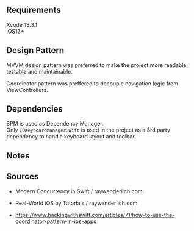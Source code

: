 ## Requirements

Xcode 13.3.1  <br />
iOS13+

## Design Pattern

MVVM design pattern was preferred to make the project more readable, testable and maintainable.

Coordinator pattern was preffered to decouple navigation logic from ViewControllers.

## Dependencies

SPM is used as Dependency Manager. <br />
Only `IQKeyboardManagerSwift` is used in the project as a 3rd party dependency to handle keyboard layout and toolbar.

## Notes

## Sources

* Modern Concurrency in Swift / raywenderlich.com

* Real-World iOS by Tutorials / raywenderlich.com

* https://www.hackingwithswift.com/articles/71/how-to-use-the-coordinator-pattern-in-ios-apps
